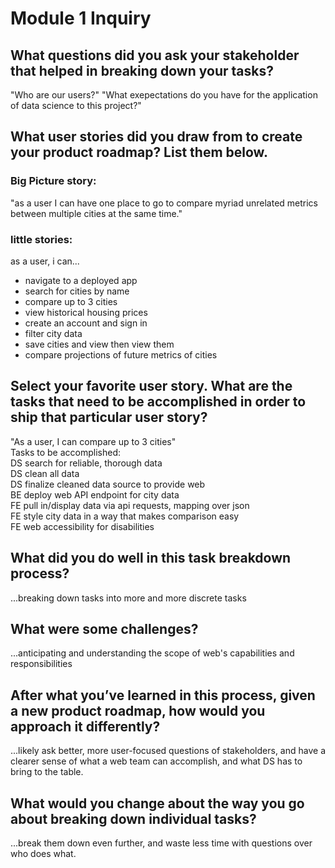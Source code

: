 # Module 1 Inquiry  
## What questions did you ask your stakeholder that helped in breaking down your tasks?  
"Who are our users?" "What exepectations do you have for the application of data science to this project?"  

## What user stories did you draw from to create your product roadmap? List them below.  
### Big Picture story:  
"as a user I can have one place to go to compare myriad unrelated metrics between multiple cities at the same time."  
### little stories:  
as a user, i can...  
- navigate to a deployed app  
- search for cities by name  
- compare up to 3 cities  
- view historical housing prices  
- create an account and sign in  
- filter city data  
- save cities and view then view them  
- compare projections of future metrics of cities  
  
## Select your favorite user story. What are the tasks that need to be accomplished in order to ship that particular user story?   
  
"As a user, I can compare up to 3 cities"  
Tasks to be accomplished:  
DS search for reliable, thorough data  
DS clean all data   
DS finalize cleaned data source to provide web  
BE deploy web API endpoint for city data  
FE pull in/display data via api requests, mapping over json  
FE style city data in a way that makes comparison easy  
FE web accessibility for disabilities  
  
## What did you do well in this task breakdown process?   
...breaking down tasks into more and more discrete tasks  
## What were some challenges?  
...anticipating and understanding the scope of web's capabilities and responsibilities  
  
## After what you’ve learned in this process, given a new product roadmap, how would you approach it differently?   
...likely ask better, more user-focused questions of stakeholders, and have a clearer sense of what a web team can accomplish, and what DS has to bring to the table.  
  
## What would you change about the way you go about breaking down individual tasks?  
...break them down even further, and waste less time with questions over who does what.   
  

